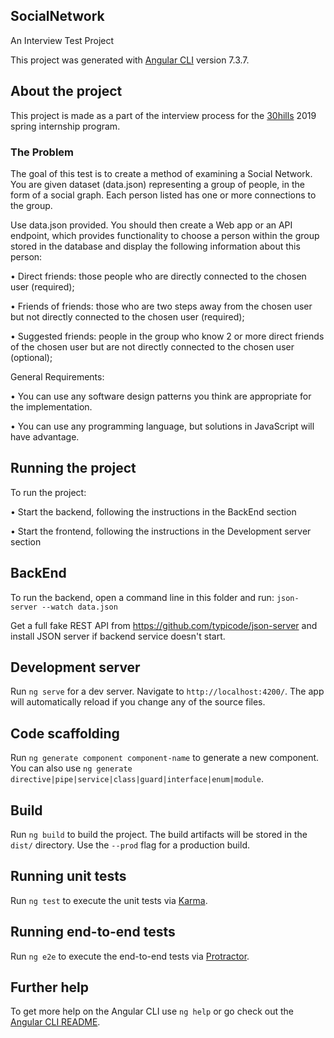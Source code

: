 ## SocialNetwork

An Interview Test Project

This project was generated with [Angular CLI](https://github.com/angular/angular-cli) version 7.3.7.

## About the project

This project is made as a part of the interview process for the <a href="http://30hills.com/">30hills</a> 2019 spring internship program.

### The Problem 

The goal of this test is to create a method of examining a Social Network. You are given dataset (data.json) representing a group of people, in the form of a social graph. Each person listed has one or more connections to the group.

Use data.json provided. You should then create a Web app or an API endpoint, which provides functionality to choose a person within the group stored in the database and display the following information about this person:

• Direct friends: those people who are directly connected to the chosen user (required); 

• Friends of friends: those who are two steps away from the chosen user but not directly connected to the chosen user (required); 

• Suggested friends: people in the group who know 2 or more direct friends of the chosen user but are not directly connected to the   chosen user (optional);

General Requirements: 

• You can use any software design patterns you think are appropriate for the implementation. 

• You can use any programming language, but solutions in JavaScript will have advantage. 

## Running the project

To run the project:

• Start the backend, following the instructions in the BackEnd section

• Start the frontend, following the instructions in the Development server section 

## BackEnd

To run the backend, open a command line in this folder and run: `json-server --watch data.json` 

Get a full fake REST API from https://github.com/typicode/json-server and install JSON server if backend service doesn't start.

## Development server

Run `ng serve` for a dev server. Navigate to `http://localhost:4200/`. The app will automatically reload if you change any of the source files.

## Code scaffolding

Run `ng generate component component-name` to generate a new component. You can also use `ng generate directive|pipe|service|class|guard|interface|enum|module`.

## Build

Run `ng build` to build the project. The build artifacts will be stored in the `dist/` directory. Use the `--prod` flag for a production build.

## Running unit tests

Run `ng test` to execute the unit tests via [Karma](https://karma-runner.github.io).

## Running end-to-end tests

Run `ng e2e` to execute the end-to-end tests via [Protractor](http://www.protractortest.org/).

## Further help

To get more help on the Angular CLI use `ng help` or go check out the [Angular CLI README](https://github.com/angular/angular-cli/blob/master/README.md).
